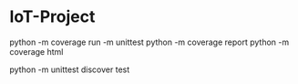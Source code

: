 # IoT-Project

python -m coverage run -m unittest
python -m coverage report
python -m coverage html

python -m unittest discover test